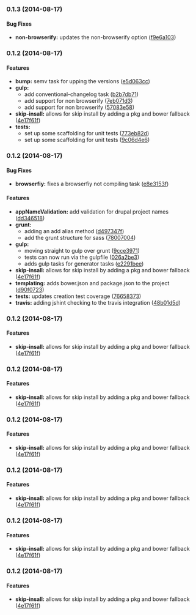 ### 0.1.3 (2014-08-17)


#### Bug Fixes

* **non-browserify:** updates the non-browserify option ([f9e6a103](https://github.com/kalamuna/generator-kalatheme/commit/f9e6a1035aa97cef440753d7ca9bf9f4cab3e0a6))


### 0.1.2 (2014-08-17)


#### Features

* **bump:** semv task for upping the versions ([e5d063cc](https://github.com/kalamuna/generator-kalatheme/commit/e5d063cc5bca5fdcc6904893734f546949a02caa))
* **gulp:**
  * add conventional-changelog task ([b2b7db71](https://github.com/kalamuna/generator-kalatheme/commit/b2b7db714756db39cd2d096c60d47ba76b0aa457))
  * add support for non browserify ([7eb071d3](https://github.com/kalamuna/generator-kalatheme/commit/7eb071d3973d8beaa1087a7b03207439e08bbba5))
  * add support for non browserify ([57083e58](https://github.com/kalamuna/generator-kalatheme/commit/57083e5825d9048e9cbd1c663d11c0b2fa9e5135))
* **skip-insall:** allows for skip install by adding a pkg and bower fallback ([4e17f61f](https://github.com/kalamuna/generator-kalatheme/commit/4e17f61f4d56cb922d374287b4e972dbd35ccff9))
* **tests:**
  * set up some scaffolding for unit tests ([773eb82d](https://github.com/kalamuna/generator-kalatheme/commit/773eb82dc5eb8be22851fb660a55ca8173cf0959))
  * set up some scaffolding for unit tests ([9c06d4e6](https://github.com/kalamuna/generator-kalatheme/commit/9c06d4e67a9cbdfdd529df0443b4f06982f4bee4))


### 0.1.2 (2014-08-17)


#### Bug Fixes

* **browserfiy:** fixes a browserfiy not compiling task ([e8e3153f](https://github.com/kalamuna/generator-kalatheme/commit/e8e3153fa9d1e3b8f8d33d4a11e01d580fb925e3))


#### Features

* **appNameValidation:** add validation for drupal project names ([dd346518](https://github.com/kalamuna/generator-kalatheme/commit/dd3465189919d2242ae3cd550c7e2fd5d7b57d73))
* **grunt:**
  * adding an add alias method ([d497347f](https://github.com/kalamuna/generator-kalatheme/commit/d497347fa3ff3c502f7a72d577b04a4c075736ce))
  * add the grunt structure for sass ([78007004](https://github.com/kalamuna/generator-kalatheme/commit/7800700480b3a5ccdcfe5634e558a406d2a8d109))
* **gulp:**
  * moving straight to gulp over grunt ([9cce3971](https://github.com/kalamuna/generator-kalatheme/commit/9cce397152c0893a82b92645679eafcc45c73f36))
  *  tests can now run via the gulpfile ([026a2be3](https://github.com/kalamuna/generator-kalatheme/commit/026a2be3c3ce0a27f73f627c09fb9baf4886d3d7))
  * adds gulp tasks for generator tasks ([e2291bee](https://github.com/kalamuna/generator-kalatheme/commit/e2291beeb6622629a1f6951afde3d862219353db))
* **skip-insall:** allows for skip install by adding a pkg and bower fallback ([4e17f61f](https://github.com/kalamuna/generator-kalatheme/commit/4e17f61f4d56cb922d374287b4e972dbd35ccff9))
* **templating:** adds bower.json and package.json to the project ([d90f0723](https://github.com/kalamuna/generator-kalatheme/commit/d90f07236e5ae428b66c5a0a1dc8429f72a2f09b))
* **tests:** updates creation test coverage ([76658373](https://github.com/kalamuna/generator-kalatheme/commit/76658373a266c577ff4c5f2113a8eaa4ed696191))
* **travis:** adding jshint checking to the travis integration ([48b01d5d](https://github.com/kalamuna/generator-kalatheme/commit/48b01d5d13bdc016ddf669a445dd41048b5db095))


### 0.1.2 (2014-08-17)


#### Features

* **skip-insall:** allows for skip install by adding a pkg and bower fallback ([4e17f61f](https://github.com/kalamuna/generator-kalatheme/commit/4e17f61f4d56cb922d374287b4e972dbd35ccff9))


### 0.1.2 (2014-08-17)


#### Features

* **skip-insall:** allows for skip install by adding a pkg and bower fallback ([4e17f61f](https://github.com/kalamuna/generator-kalatheme/commit/4e17f61f4d56cb922d374287b4e972dbd35ccff9))


### 0.1.2 (2014-08-17)


#### Features

* **skip-insall:** allows for skip install by adding a pkg and bower fallback ([4e17f61f](https://github.com/kalamuna/generator-kalatheme/commit/4e17f61f4d56cb922d374287b4e972dbd35ccff9))


### 0.1.2 (2014-08-17)


#### Features

* **skip-insall:** allows for skip install by adding a pkg and bower fallback ([4e17f61f](https://github.com/kalamuna/generator-kalatheme/commit/4e17f61f4d56cb922d374287b4e972dbd35ccff9))


### 0.1.2 (2014-08-17)


#### Features

* **skip-insall:** allows for skip install by adding a pkg and bower fallback ([4e17f61f](https://github.com/kalamuna/generator-kalatheme/commit/4e17f61f4d56cb922d374287b4e972dbd35ccff9))


### 0.1.2 (2014-08-17)


#### Features

* **skip-insall:** allows for skip install by adding a pkg and bower fallback ([4e17f61f](https://github.com/kalamuna/generator-kalatheme/commit/4e17f61f4d56cb922d374287b4e972dbd35ccff9))


